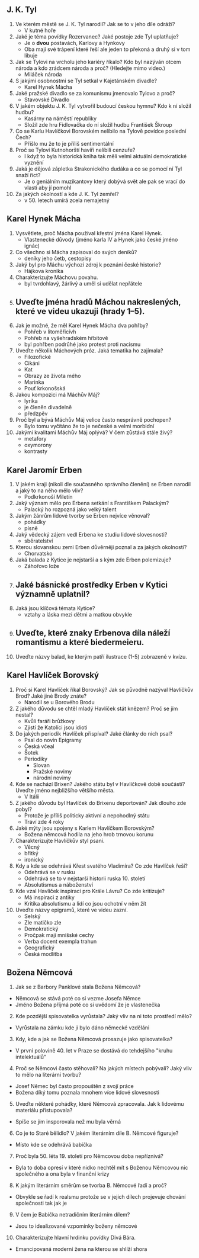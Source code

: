 

## J. K. Tyl
1. Ve kterém městě se J. K. Tyl narodil? Jak se to v jeho díle odráží? 
   - V kutné hoře
2. Jaké je téma povídky Rozervanec? Jaké postoje zde Tyl uplatňuje? 
   - Je o **dvou** postavách, Karlovy a Hynkovy
   - Oba mají své trápení které řeší ale jeden to překoná a druhý si v tom libuje
3. Jak se Tylovi na vrcholu jeho kariéry říkalo? Kdo byl nazýván otcem národa a kdo zrádcem národa a proč? (Hledejte mimo video.) 
   - Miláček národa
4. S jakými osobnostmi se Tyl setkal v Kajetánském divadle? 
   - Karel Hynek Mácha
5. Jaké pražské divadlo se za komunismu jmenovalo Tylovo a proč? 
   - Stavovské Divadlo
6. V jakém objektu J. K. Tyl vytvořil budoucí českou hymnu? Kdo k ní složil hudbu? 
   - Kasárny na náměstí republiky
   - Složil zde hru Fidlovačka do ní složil hudbu František Škroup
7. Co se Karlu Havlíčkovi Borovském nelíbilo na Tylově povídce poslední Čech? 
   - Přišlo mu že to je příliš sentimentální
8. Proč se Tylovi Kutnohorští havíři nelíbili cenzuře? 
   - I když to byla historická kniha tak měli velmi aktuální demokratické vyznění
9. Jaká je dějová zápletka Strakonického dudáka a co se pomocí ní Tyl snaží říct? 
   - Je o geniálním muzikantovy který dobývá svět ale pak se vrací do vlasti aby jí pomohl
10. Za jakých okolností a kde J. K. Tyl zemřel?
    - v 50. letech umírá zcela nemajetný 

## Karel Hynek Mácha
1. Vysvětlete, proč Mácha používal křestní jména Karel Hynek.
   - Vlastenecké důvody (jméno karla IV a Hynek jako české jméno ignác)
2. Co všechno si Mácha zapisoval do svých deníků?
   - deníky jeho četb, cestopisy
3. Jaký byl pro Máchu výchozí zdroj k poznání české historie?
   - Hájkova kronika
4. Charakterizujte Máchovu povahu.
   - byl tvrdohlavý, žárlivý a uměl si udělat nepřátele
 5. Uveďte jména hradů Máchou nakreslených, které ve videu ukazuji (hrady 1–5).
    - 
 6. Jak je možné, že měl Karel Hynek Mácha dva pohřby? 
    - Pohřeb v litoměřicívh
    - Pohřeb na vyšehradském hřbitově
    - byl pohřben podrůhé jako protest proti nacismu
7. Uveďte několik Máchových próz. Jaká tematika ho zajímala?
   - Filozofické
   - Cikáni
   - Kat
   - Obrazy ze života mého
   - Marinka
   - Pouť krkonošská
8. Jakou kompozici má Máchův Máj? 
   - lyrika
   - je členěn divadelně
   - předzpěv
9. Proč byl a bývá Máchův Máj velice často nesprávně pochopen?
   - Bylo tomu vyčítáno že to je nečeské a velmi morbidní
 10. Jakými kvalitami Máchův Máj oplývá? V čem zůstává stále živý?
     - metafory
     - oxymorony
     - kontrasty


## Karel Jaromír Erben

1. V jakém kraji (nikoli dle současného správního členění) se Erben narodil a jaký to na něho mělo vliv?
   - Podkrkonoší Miletín
2. Jaký význam mělo pro Erbena setkání s Františkem Palackým? 
   - Palacký ho rozpozná jako velký talent
3. Jakým žánrům lidové tvorby se Erben nejvíce věnoval?
   - pohádky
   - písně
4. Jaký vědecký zájem vedl Erbena ke studiu lidové slovesnosti?
   - sběratelství
5. Kterou slovanskou zemi Erben důvěrněji poznal a za jakých okolností?
   - Chorvatsko
6. Jaká balada z Kytice je nejstarší a s kým zde Erben polemizuje?
   - Záhořovo lože
7. Jaké básnické prostředky Erben v Kytici významně uplatnil?
   - 
8. Jaká jsou klíčová témata Kytice? 
   - vztahy a láska mezi dětmi a matkou obvykle
9. Uveďte, které znaky Erbenova díla náleží romantismu a které biedermeieru. 
   - 
10. Uveďte názvy balad, ke kterým patří ilustrace (1-5) zobrazené v kvízu.



## Karel Havlíček Borovský
1. Proč si Karel Havlíček říkal Borovský? Jak se původně nazýval Havlíčkův Brod? Jaké jiné Brody znáte?
   - Narodil se u Borového Brodu
2. Z jakého důvodu se chtěl mladý Havlíček stát knězem? Proč se jím nestal?
   - Kvůli faráři brůžkovy
   - Zjistí že Katolíci jsou idioti
3. Do jakých periodik Havlíček přispíval? Jaké články do nich psal? 
   - Psal do novin Epigramy
   - Česká včeal
   - Šotek
   - Periodiky
     - Slovan
     - Pražské novimy
     - národní novimy
4. Kde se nachází Brixen? Jakého státu byl v Havlíčkově době součástí? Uveďte jméno nejbližšího většího města. 
   - V Itálii
5. Z jakého důvodu byl Havlíček do Brixenu deportován? Jak dlouho zde pobyl? 
   - Protože je příliš politicky aktivní a nepohodlný státu
   - Tráví zde 4 roky
6. Jaké mýty jsou spojeny s Karlem Havlíčkem Borovským? 
   - Božena němcová hodila na jeho hrob trnovou korunu
7. Charakterizujte Havlíčkův styl psaní. 
   - Věcný
   - břitký
   - ironický
8. Kdy a kde se odehrává Křest svatého Vladimíra? Co zde Havlíček řeší? 
   - Odehrává se v rusku
   - Odehrává se to v nejstarší historii ruska 10. století
   - Absolutismus a náboženství 
9. Kde vzal Havlíček inspiraci pro Krále Lávru? Co zde kritizuje? 
   - Má inspiraci z antiky
   - Kritika absolutismu a lidí co jsou ochotní v něm žít 
10. Uveďte názvy epigramů, které ve videu zazní.
    - Selský
    - Zle matičko zle
    - Demokratický
    - Pročpak mají mnišské cechy
    - Verba docent exempla trahun
    - Geografický
    - Česká modlitba 



## Božena Němcová
1. Jak se z Barbory Panklové stala Božena Němcová?
  - Němcová se stává poté co si vezme Josefa Němce
  - Jméno Božena příjmá poté co si uvědomí že je vlastenečka
2. Kde pozdější spisovatelka vyrůstala? Jaký vliv na ni toto prostředí mělo?
  - Vyrůstala na zámku kde jí bylo dáno německé vzděláni
3. Kdy, kde a jak se Božena Němcová prosazuje jako spisovatelka?
  - V první polovině 40. let v Praze se dostává do tehdejšího "kruhu intelektuálů"
4. Proč se Němcovi často stěhovali? Na jakých místech pobývali? Jaký vliv to mělo na literární tvorbu?
  - Josef Němec byl často propouštěn z svojí práce
  - Božena díký tomu poznala mnohem více lidové slovesnosti
5. Uveďte některé pohádky, které Němcová zpracovala. Jak k lidovému materiálu přistupovala?
  - Spíše se jím insporovala než mu byla věrná
6. Co je to Staré bělidlo? V jakém literárním díle B. Němcové figuruje?
  - Místo kde se odehrává babička
7. Proč byla 50. léta 19. století pro Němcovou doba nepříznivá?
  - Byla to doba opresí v které nidko nechtěl mít s Boženou Němcovou nic společného a ona byla v finanční krizy
8. K jakým literárním směrům se tvorba B. Němcové řadí a proč?
  - Obvykle se řadí k realsmu protože se v jejích dílech projevuje chování společnosti tak jak je
9. V čem je Babička netradičním literárním dílem?
  - Jsou to idealizované vzpomínky boženy němcové 
10. Charakterizujte hlavní hrdinku povídky Divá Bára.
  - Emancipovaná moderní žena na kterou se shlíží shora

